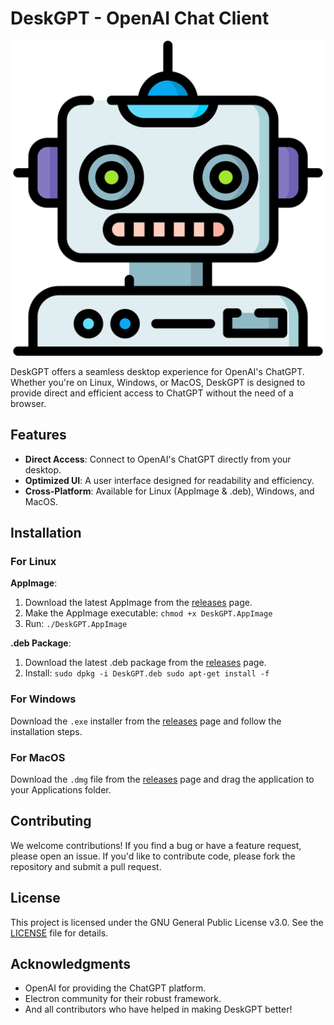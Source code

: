 # DeskGPT - OpenAI Chat Client

![DeskGPT Logo](https://github.com/0x11c11e/DeskGPT/blob/main/img/robot-icon.png)

DeskGPT offers a seamless desktop experience for OpenAI's ChatGPT. Whether you're on Linux, Windows, or MacOS, DeskGPT is designed to provide direct and efficient access to ChatGPT without the need of a browser.

## Features

- **Direct Access**: Connect to OpenAI's ChatGPT directly from your desktop.
- **Optimized UI**: A user interface designed for readability and efficiency.
- **Cross-Platform**: Available for Linux (AppImage & .deb), Windows, and MacOS.

## Installation

### For Linux

**AppImage**:

1. Download the latest AppImage from the [releases](https://github.com/0x11c11e/DeskGPT/releases) page.
2. Make the AppImage executable: `chmod +x DeskGPT.AppImage`
3. Run: `./DeskGPT.AppImage`

**.deb Package**:

1. Download the latest .deb package from the [releases](https://github.com/0x11c11e/DeskGPT/releases) page.
2. Install:
`sudo dpkg -i DeskGPT.deb
sudo apt-get install -f`

### For Windows

Download the `.exe` installer from the [releases](https://github.com/0x11c11e/DeskGPT/releases) page and follow the installation steps.

### For MacOS

Download the `.dmg` file from the [releases](https://github.com/0x11c11e/DeskGPT/releases) page and drag the application to your Applications folder.

## Contributing

We welcome contributions! If you find a bug or have a feature request, please open an issue. If you'd like to contribute code, please fork the repository and submit a pull request.

## License

This project is licensed under the GNU General Public License v3.0. See the [LICENSE](LICENSE) file for details.

## Acknowledgments

- OpenAI for providing the ChatGPT platform.
- Electron community for their robust framework.
- And all contributors who have helped in making DeskGPT better!
